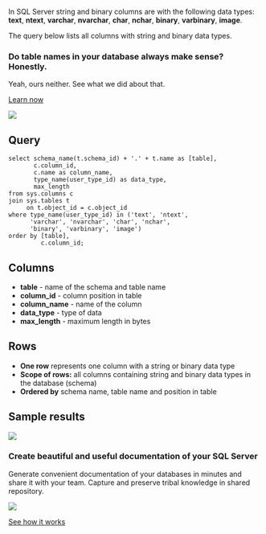In SQL Server string and binary columns are with the following data types: **text**, **ntext**, **varchar**, **nvarchar**, **char**, **nchar**, **binary**, **varbinary**, **image**.

The query below lists all columns with string and binary data types.

### Do table names in your database always make sense? Honestly.

Yeah, ours neither. See what we did about that.

[Learn now](https://dataedo.com/blog/confused-when-trying-to-work-with-databases?cta=kb-query-table-names)

[![](https://dataedo.com/asset/img/markdown/docs/test-article/edca6a29318bb7640068f5c69a5af4ba.png#center)](https://dataedo.com/blog/confused-when-trying-to-work-with-databases?cta=kb-query-table-names)

## Query

```
select schema_name(t.schema_id) + '.' + t.name as [table],
       c.column_id,
       c.name as column_name,
       type_name(user_type_id) as data_type,
       max_length 
from sys.columns c
join sys.tables t
     on t.object_id = c.object_id
where type_name(user_type_id) in ('text', 'ntext',
      'varchar', 'nvarchar', 'char', 'nchar',
      'binary', 'varbinary', 'image')
order by [table],
         c.column_id;
```

## Columns

-   **table** - name of the schema and table name
-   **column\_id** - column position in table
-   **column\_name** - name of the column
-   **data\_type** - type of data
-   **max\_length** - maximum length in bytes

## Rows

-   **One row** represents one column with a string or binary data type
-   **Scope of rows:** all columns containing string and binary data types in the database (schema)
-   **Ordered by** schema name, table name and position in table

## Sample results

![](https://dataedo.com/asset/img/kb/query/sql-server/string_columns.png)

### Create beautiful and useful documentation of your SQL Server

Generate convenient documentation of your databases in minutes and share it with your team. Capture and preserve tribal knowledge in shared repository.

[![](https://dataedo.com/asset/img/markdown/docs/test-article/30c11fa4b210f11740f56e85ca8bf9c6.gif)](https://demo.dataedo.com/)

[See how it works](https://demo.dataedo.com/)